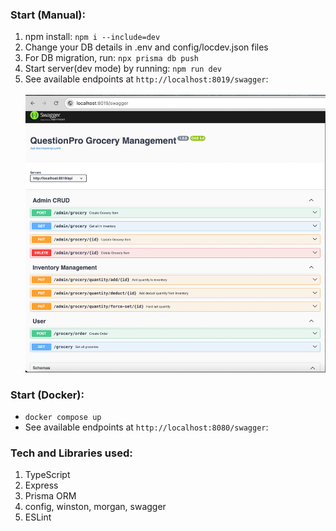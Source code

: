 ### Start (Manual):

1. npm install: `npm i --include=dev`
2. Change your DB details in .env and config/locdev.json files
3. For DB migration, run: `npx prisma db push`
4. Start server(dev mode) by running: `npm run dev`
5. See available endpoints at `http://localhost:8019/swagger`:
   <br/>
   <br/>
   <img src="docs/swagger-preview.png">

### Start (Docker):

- `docker compose up`
- See available endpoints at `http://localhost:8080/swagger`:

### Tech and Libraries used:

1. TypeScript
2. Express
3. Prisma ORM
4. config, winston, morgan, swagger
5. ESLint
